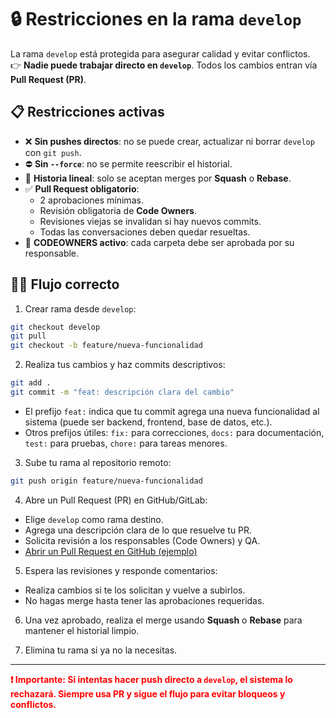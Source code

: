 # 🔒 Restricciones en la rama `develop`

La rama `develop` está protegida para asegurar calidad y evitar conflictos.  
👉 **Nadie puede trabajar directo en `develop`**. Todos los cambios entran vía **Pull Request (PR)**.

## 📋 Restricciones activas
- ❌ **Sin pushes directos**: no se puede crear, actualizar ni borrar `develop` con `git push`.
- ⛔ **Sin `--force`**: no se permite reescribir el historial.
- 📜 **Historia lineal**: solo se aceptan merges por **Squash** o **Rebase**.
- ✅ **Pull Request obligatorio**:
  - 2 aprobaciones mínimas.
  - Revisión obligatoria de **Code Owners**.
  - Revisiones viejas se invalidan si hay nuevos commits.
  - Todas las conversaciones deben quedar resueltas.
- 🔐 **CODEOWNERS activo**: cada carpeta debe ser aprobada por su responsable.

## 👨‍💻 Flujo correcto
1. Crear rama desde `develop`:
  ```bash
  git checkout develop
  git pull
  git checkout -b feature/nueva-funcionalidad
  ```


2. Realiza tus cambios y haz commits descriptivos:
  ```bash
  git add .
  git commit -m "feat: descripción clara del cambio"
  ```
  - El prefijo `feat:` indica que tu commit agrega una nueva funcionalidad al sistema (puede ser backend, frontend, base de datos, etc.).
  - Otros prefijos útiles: `fix:` para correcciones, `docs:` para documentación, `test:` para pruebas, `chore:` para tareas menores.

3. Sube tu rama al repositorio remoto:
  ```bash
  git push origin feature/nueva-funcionalidad
  ```


4. Abre un Pull Request (PR) en GitHub/GitLab:
  - Elige `develop` como rama destino.
  - Agrega una descripción clara de lo que resuelve tu PR.
  - Solicita revisión a los responsables (Code Owners) y QA.
  - [Abrir un Pull Request en GitHub (ejemplo)](https://github.com/XALEX14410/sise_lite_hybrid/compare/develop...feature/nueva-funcionalidad)

5. Espera las revisiones y responde comentarios:
  - Realiza cambios si te los solicitan y vuelve a subirlos.
  - No hagas merge hasta tener las aprobaciones requeridas.

6. Una vez aprobado, realiza el merge usando **Squash** o **Rebase** para mantener el historial limpio.

7. Elimina tu rama si ya no la necesitas.

---

<span style="color: red; font-weight: bold;">❗ Importante: Si intentas hacer push directo a <code>develop</code>, el sistema lo rechazará. Siempre usa PR y sigue el flujo para evitar bloqueos y conflictos.</span>
